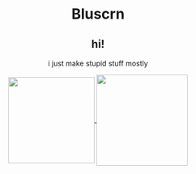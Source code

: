 <center><h1>Bluscrn</h1>
<h2>hi!</h2>
<p>i just make stupid stuff mostly</p>


<p align="center">  
  <a href="https://github.com/anuraghazra/github-readme-stats">
    <img height=170 align="center" src="https://github-readme-stats.vercel.app/api/top-langs?username=Bluscrn99&layout=compact&langs_count=8" />
  </a>
  <a href="https://github.com/anuraghazra/github-readme-stats">
    <img height=180 align="center" src="https://github-readme-stats.vercel.app/api?username=Bluscrn99" />
  </a>
</p>
